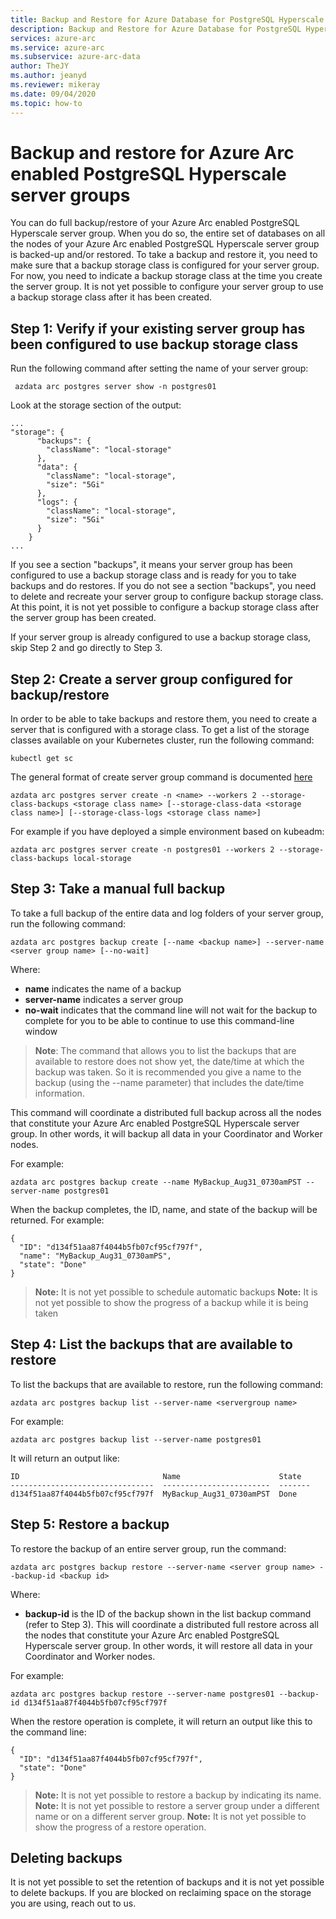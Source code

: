 ```yaml
---
title: Backup and Restore for Azure Database for PostgreSQL Hyperscale server groups
description: Backup and Restore for Azure Database for PostgreSQL Hyperscale server groups
services: azure-arc
ms.service: azure-arc
ms.subservice: azure-arc-data
author: TheJY
ms.author: jeanyd
ms.reviewer: mikeray
ms.date: 09/04/2020
ms.topic: how-to
---
```


# Backup and restore for Azure Arc enabled PostgreSQL Hyperscale server groups

You can do full backup/restore of your Azure Arc enabled PostgreSQL Hyperscale server group. When you do so, the entire set of databases on all the nodes of your Azure Arc enabled PostgreSQL Hyperscale server group is backed-up and/or restored.
To take a backup and restore it, you need to make sure that a backup storage class is configured for your server group. For now, you need to indicate a backup storage class at the time you create the server group. It is not yet possible to configure your server group to use a backup storage class after it has been created.

## Step 1: Verify if your existing server group has been configured to use backup storage class
Run the following command after setting the name of your server group:
```terminal
 azdata arc postgres server show -n postgres01
```
Look at the storage section of the output:
```terminal
...
"storage": {
      "backups": {
        "className": "local-storage"
      },
      "data": {
        "className": "local-storage",
        "size": "5Gi"
      },
      "logs": {
        "className": "local-storage",
        "size": "5Gi"
      }
    }
...
```
If you see  a section "backups", it means your server group has been configured to use a backup storage class and is ready for you to take backups and do restores. If you do not see a section "backups", you need to delete and recreate your server group to configure backup storage class. At this point, it is not yet possible to configure a backup storage class after the server group has been created.

If your server group is already configured to use a backup storage class, skip Step 2 and go directly to Step 3.

## Step 2: Create a server group configured for backup/restore

In order to be able to take backups and restore them, you need to create a server that is configured with a storage class.
To get a list of the storage classes available on your Kubernetes cluster, run the following command:
```terminal
kubectl get sc
```

The general format of create server group command is documented [here](articles\azure-arc\data\create-postgresql-instances.md)
```terminal
azdata arc postgres server create -n <name> --workers 2 --storage-class-backups <storage class name> [--storage-class-data <storage class name>] [--storage-class-logs <storage class name>]
```

For example if you have deployed a simple environment based on kubeadm:
```terminal
azdata arc postgres server create -n postgres01 --workers 2 --storage-class-backups local-storage
```

## Step 3: Take a manual full backup
To take a full backup of the entire data and log folders of your server group, run the following command:
```terminal
azdata arc postgres backup create [--name <backup name>] --server-name <server group name> [--no-wait] 
```
Where:
- __name__ indicates the name of a backup
- __server-name__ indicates a server group
- __no-wait__ indicates that the command line will not wait for the backup to complete for you to be able to continue to use this command-line window

>**Note**: The command that allows you to list the backups that are available to restore does not show yet, the date/time at which the backup was taken. So it is recommended you give a name to the backup (using the --name parameter) that includes the date/time information.

This command will coordinate a distributed full backup across all the nodes that constitute your Azure Arc enabled PostgreSQL Hyperscale server group. In other words, it will backup all data in your Coordinator and Worker nodes.

For example:
```terminal
azdata arc postgres backup create --name MyBackup_Aug31_0730amPST --server-name postgres01
```

When the backup completes, the ID, name, and state of the backup will be returned. For example:
```terminal
{
  "ID": "d134f51aa87f4044b5fb07cf95cf797f",
  "name": "MyBackup_Aug31_0730amPS",
  "state": "Done"
}
```

>**Note:** It is not yet possible to schedule automatic backups
>**Note:** It is not yet possible to show the progress of a backup while it is being taken


## Step 4: List the backups that are available to restore
To list the backups that are available to restore, run the following command:
```terminal
azdata arc postgres backup list --server-name <servergroup name>
```

For example:
```terminal
azdata arc postgres backup list --server-name postgres01
```

It will return an output like:
```terminal
ID                                Name                      State
--------------------------------  ------------------------  -------
d134f51aa87f4044b5fb07cf95cf797f  MyBackup_Aug31_0730amPST  Done
```

## Step 5: Restore a backup
To restore the backup of an entire server group, run the command:
```terminal
azdata arc postgres backup restore --server-name <server group name> --backup-id <backup id>
```
Where:
- __backup-id__ is the ID of the backup shown in the list backup command (refer to Step 3).
This will coordinate a distributed full restore across all the nodes that constitute your Azure Arc enabled PostgreSQL Hyperscale server group. In other words, it will restore all data in your Coordinator and Worker nodes.

For example:
```terminal
azdata arc postgres backup restore --server-name postgres01 --backup-id d134f51aa87f4044b5fb07cf95cf797f
```

When the restore operation is complete, it will return an output like this to the command line:
```terminal
{
  "ID": "d134f51aa87f4044b5fb07cf95cf797f",
  "state": "Done"
}
```
 
>**Note:** It is not yet possible to restore a backup by indicating its name.
>**Note:** It is not yet possible to restore a server group under a different name or on a different server group.
>**Note:** It is not yet possible to show the progress of a restore operation.

## Deleting backups
It is not yet possible to set the retention of backups and it is not yet possible to delete backups. If you are blocked on reclaiming space on the storage you are using, reach out to us.
